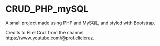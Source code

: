 # CRUD_PHP_mySQL

A small project made using PHP and MySQL, and styled with Bootstrap.

Credits to Eliel Cruz from the channel https://www.youtube.com/@prof.elielcruz.
